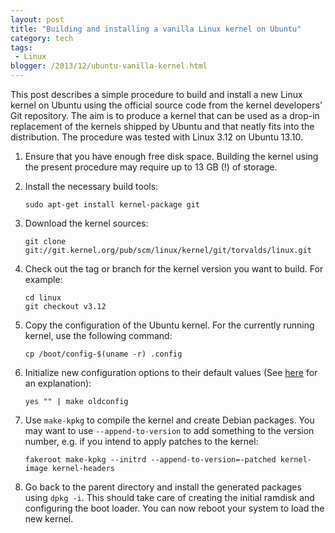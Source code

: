 ```yaml
---
layout: post
title: "Building and installing a vanilla Linux kernel on Ubuntu"
category: tech
tags:
 - Linux
blogger: /2013/12/ubuntu-vanilla-kernel.html
---
```


This post describes a simple procedure to build and install a new Linux kernel on Ubuntu using the
official source code from the kernel developers' Git repository. The aim is to produce a kernel that
can be used as a drop-in replacement of the kernels shipped by Ubuntu and that neatly fits into the
distribution. The procedure was tested with Linux 3.12 on Ubuntu 13.10.

1.  Ensure that you have enough free disk space. Building the kernel using the present procedure may
    require up to 13 GB (!) of storage.

1.  Install the necessary build tools:

        sudo apt-get install kernel-package git

1.  Download the kernel sources:

        git clone git://git.kernel.org/pub/scm/linux/kernel/git/torvalds/linux.git

1.  Check out the tag or branch for the kernel version you want to build. For example:

        cd linux
        git checkout v3.12

1.  Copy the configuration of the Ubuntu kernel. For the currently running kernel, use the following
    command:

        cp /boot/config-$(uname -r) .config

1.  Initialize new configuration options to their default values (See [here][1] for an explanation):

        yes "" | make oldconfig

1.  Use `make-kpkg` to compile the kernel and create Debian packages. You may want to use
    `--append-to-version` to add something to the version number, e.g. if you intend to apply
    patches to the kernel:

        fakeroot make-kpkg --initrd --append-to-version=-patched kernel-image kernel-headers

1.  Go back to the parent directory and install the generated packages using `dpkg -i`. This should
    take care of creating the initial ramdisk and configuring the boot loader. You can now reboot
    your system to load the new kernel.

[1]: http://serverfault.com/questions/116299/automatically-answer-defaults-when-doing-make-oldconfig-on-a-kernel-tree